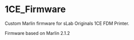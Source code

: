 # 1CE_Firmware
Custom Marlin firmware for sLab Originals 1CE FDM Printer.

Firmware based on Marlin 2.1.2
